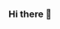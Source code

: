 ### Hi there 👋

<!--
**HyperDevil-X/HyperDevil-X** is a ✨ _special_ ✨ repository because its `README.md` (this file) appears on your GitHub profile.
My Resume is https://hyperdevil-x.github.io/Resume/
Here are some ideas to get you started:

- 🔭 I’m currently working on ...
- 🌱 I’m currently learning ...
- 👯 I’m looking to collaborate on ...
- 🤔 I’m looking for help with ...
- 💬 Ask me about ...
- 📫 How to reach me: ...
- 😄 Pronouns: ...
- ⚡ Fun fact: ...
-->
